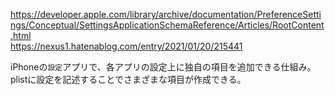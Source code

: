 <https://developer.apple.com/library/archive/documentation/PreferenceSettings/Conceptual/SettingsApplicationSchemaReference/Articles/RootContent.html>  
<https://nexus1.hatenablog.com/entry/2021/01/20/215441>

iPhoneの`設定`アプリで、各アプリの設定上に独自の項目を追加できる仕組み。  
plistに設定を記述することでさまざまな項目が作成できる。